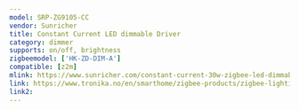 ```yaml
---
model: SRP-ZG9105-CC
vendor: Sunricher
title: Constant Current LED dimmable Driver
category: dimmer
supports: on/off, brightness
zigbeemodel: ['HK-ZD-DIM-A']
compatible: [z2m]
mlink: https://www.sunricher.com/constant-current-30w-zigbee-led-dimmable-driver-srp-zg9105-30w-cc.html
link: https://www.tronika.no/en/smarthome/zigbee-products/zigbee-lighting-control/led-driver-cc-zg9105-30w-cc.html
link2: 
---
```

